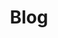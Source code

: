 ---
title: Blog
subheading: Read some of my thoughts about design, technology, entertainment, and more. 
---